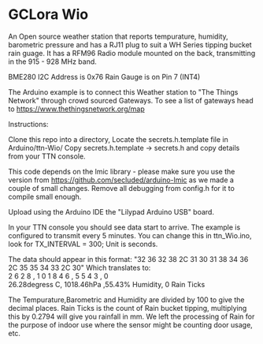 # GCLora Wio

An Open source weather station that reports tempurature, humidity, barometric pressure and has a RJ11 plug to suit a WH Series tipping bucket rain guage. It has a RFM96 Radio module mounted on the back, transmitting in the 915 - 928 MHz band.

BME280 I2C Address is 0x76
Rain Gauge is on Pin 7 (INT4)

The Arduino example is to connect this Weather station to "The Things Network" through crowd sourced Gateways.
To see a list of gateways head to https://www.thethingsnetwork.org/map


Instructions:

Clone this repo into a directory,
Locate the secrets.h.template file in Arduino/ttn-Wio/
Copy secrets.h.template -> secrets.h and copy details from your TTN console.

This code depends on the lmic library - please make sure you use the version from https://github.com/secluded/arduino-lmic as we made a couple of small changes.
Remove all debugging from config.h for it to compile small enough.

Upload using the Arduino IDE the "Lilypad Arduino USB" board.

In your TTN console you should see data start to arrive. The example is configured to transmit every 5 minutes. You can change this in ttn_Wio.ino, look for TX_INTERVAL = 300; Unit is seconds.

The data should appear in this format: 
"32 36 32 38 2C 31 30 31 38 34 36 2C 35 35 34 33 2C 30" Which translates to: <br>
  2  6  2  8  ,  1  0  1  8  4  6  ,  5  5  4  3  ,  0<br>
26.28degress C,      1018.46hPa    ,55.43% Humidity, 0 Rain Ticks

The Tempurature,Barometric and Humidity are divided by 100 to give the decimal places.
Rain Ticks is the count of Rain bucket tipping, multiplying this by 0.2794 will give you rainfall in mm.
We left the processing of Rain for the purpose of indoor use where the sensor might be counting door usage, etc.
